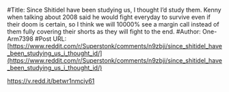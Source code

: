 #Title: Since Shitidel have been studying us, I thought I’d study them. Kenny when talking about 2008 said he would fight everyday to survive even if their doom is certain, so I think we will 10000% see a margin call instead of them fully covering their shorts as they will fight to the end.
#Author: One-Arm7398
#Post URL: [https://www.reddit.com/r/Superstonk/comments/n9zbji/since_shitidel_have_been_studying_us_i_thought_id/](https://www.reddit.com/r/Superstonk/comments/n9zbji/since_shitidel_have_been_studying_us_i_thought_id/)


https://v.redd.it/betwr1nmciy61
